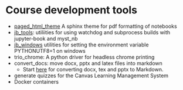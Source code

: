 # Course development tools

* [paged_html_theme](https://github.com/eoas-ubc/paged_html_theme)
  A sphinx theme for pdf formatting of notebooks
* [jb_tools](https://github.com/eoas-ubc/jb_tools):
  utiliities for using watchdog and subprocess builds with jupyter-book and myst_nb
* [jb_windows](https://github.com/eoas-ubc/jb_windows)
  utilities for setting the environment variable PYTHONUTF8=1 on windows
* trio_chrome:  A python driver for headless chrome printing
* convert_docs:  move docx, pptx and latex files into markdown
  * Start [here](https://github.com/eoas-ubc/convert_docs/blob/master/Readme_convert.md) for converting docx, tex and pptx to Markdown.
* generate quizzes for the Canvas Learning Management System
* Docker containers
